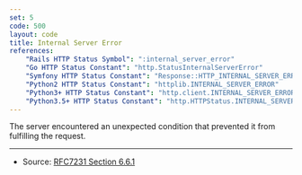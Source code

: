 ```yaml
---
set: 5
code: 500
layout: code
title: Internal Server Error
references:
    "Rails HTTP Status Symbol": ":internal_server_error"
    "Go HTTP Status Constant": "http.StatusInternalServerError"
    "Symfony HTTP Status Constant": "Response::HTTP_INTERNAL_SERVER_ERROR"
    "Python2 HTTP Status Constant": "httplib.INTERNAL_SERVER_ERROR"
    "Python3+ HTTP Status Constant": "http.client.INTERNAL_SERVER_ERROR"
    "Python3.5+ HTTP Status Constant": "http.HTTPStatus.INTERNAL_SERVER_ERROR"
---
```


The server encountered an unexpected condition that prevented it from
fulfilling the request.

---

* Source: [RFC7231 Section 6.6.1][1]

[1]: <{{site.rfcUrl}}/rfc7231#section-6.6.1>
